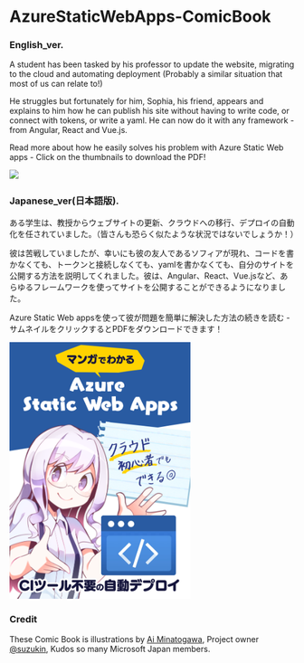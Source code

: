 # AzureStaticWebApps-ComicBook

### English_ver.
A student has been tasked by his professor to update the website, migrating to the cloud and automating deployment (Probably a similar situation that most of us can relate to!)

He struggles but fortunately for him, Sophia, his friend, appears and explains to him how he can publish his site without having to write code, or connect with tokens, or write a yaml. He can now do it with any framework - from Angular, React and Vue.js.

Read more about how he easily solves his problem with Azure Static Web apps - Click on the thumbnails to download the PDF!

[<img src="https://raw.githubusercontent.com/msdevjp/AzureStaticWebApps-ComicBook/master/Thumbnail.png" width="320px">](https://github.com/msdevjp/AzureStaticWebApps-ComicBook/raw/master/AzureStaticWebApps_Fullver.pdf)

### Japanese_ver(日本語版).
ある学生は、教授からウェブサイトの更新、クラウドへの移行、デプロイの自動化を任されていました。（皆さんも恐らく似たような状況ではないでしょうか！）

彼は苦戦していましたが、幸いにも彼の友人であるソフィアが現れ、コードを書かなくても、トークンと接続しなくても、yamlを書かなくても、自分のサイトを公開する方法を説明してくれました。彼は、Angular、React、Vue.jsなど、あらゆるフレームワークを使ってサイトを公開することができるようになりました。

Azure Static Web appsを使って彼が問題を簡単に解決した方法の続きを読む - サムネイルをクリックするとPDFをダウンロードできます！

[<img src="https://raw.githubusercontent.com/msdevjp/AzureStaticWebApps-ComicBook/master/Thumbnail_ja.png" width="320px">](https://github.com/msdevjp/AzureStaticWebApps-ComicBook/raw/master/AzureStaticWebApps_Fullver_ja.pdf)

### Credit

These Comic Book is illustrations by [Ai Minatogawa](https://llminatoll.github.io/), Project owner [@suzukin](https://github.com/suzukin), Kudos so many Microsoft Japan members. 
